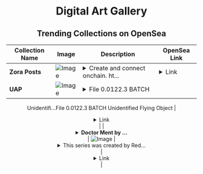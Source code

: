 <div align="center">

# Digital Art Gallery

## Trending Collections on OpenSea

| Collection Name                       | Image                                                                                     | Description                       | OpenSea Link                                                                                          |
|---------------------------------------|-------------------------------------------------------------------------------------------|-----------------------------------|--------------------------------------------------------------------------------------------------------|
| **Zora Posts** | ![Image](https://i.seadn.io/s/raw/files/761ce6cd9be98b18ceba6cc510683ccc.jpg?w=500&auto=format?w=200&auto=format) | <details><summary>Create and connect onchain. ht...</summary>Create and connect onchain. https://zora.co</details> | <details><summary>Link</summary>[Zora Posts](https://opensea.io/collection/zora-posts-5461)</details> |
| **UAP** | ![Image](https://i.seadn.io/s/raw/files/250e49db37900417b7f99d47aadc7eaa.png?w=500&auto=format?w=200&auto=format) | <details><summary>File 0.0122.3 BATCH
Unidentifi...</summary>File 0.0122.3 BATCH
Unidentified Flying Object</details> | <details><summary>Link</summary>[UAP](https://opensea.io/collection/uap-4)</details> |
| **<details><summary>Doctor Ment by ...</summary>Doctor Ment by Rye Hardy x Reddit Collectible Avatars</details>** | ![Image](https://i.seadn.io/s/raw/files/e130c341a19fc28d79d711fb408eadf0.png?w=500&auto=format?w=200&auto=format) | <details><summary>This series was created by Red...</summary>This series was created by Reddit user Rye Hardy as a part of the Collectible Avatars Creator Program. You can [check out the creator's profile on Reddit](https://www.reddit.com/user/LordOfTheGerenuk/).

Collectible Avatars are limited-edition avatars from Reddit that provide owners with unique benefits on the Reddit platform. The Creator Collection was made by independent creators in partnership with Reddit. When you purchase a Collectible Avatar, you become the owner of it. This means you can keep it, trade it, sell it, or use it on Reddit as your avatar, where Collectible Avatar owners get a special profile treatment that makes them stand out.

[Learn More About Collectible Avatars on Reddit](https://reddithelp.com/hc/en-us/articles/6213835889044).

[View the Previews Terms](https://www.redditinc.com/policies/previews-terms).</details> | <details><summary>Link</summary>[Doctor Ment by Rye Hardy x Reddit Collectible Avatars](https://opensea.io/collection/doctor-ment-by-rye-hardy-x-reddit-collectible-avat)</details> |

</div>